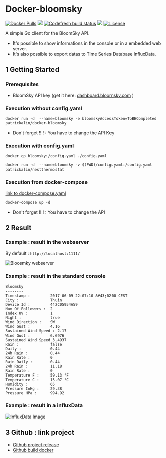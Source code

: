 # Docker-bloomsky
[![Docker Pulls](https://img.shields.io/docker/pulls/patrickalin/docker-bloomsky.svg)](https://hub.docker.com/r/patrickalin/docker-bloomsky/)
[![](https://images.microbadger.com/badges/image/patrickalin/docker-bloomsky.svg)](https://microbadger.com/images/patrickalin/docker-bloomsky "Get your own image badge on microbadger.com")
[![Codefresh build status]( https://g.codefresh.io/api/badges/build?repoOwner=patrickalin&repoName=docker-bloomsky&branch=master&pipelineName=docker-bloomsky&accountName=patrickalin&type=cf-1)]( https://g.codefresh.io/repositories/patrickalin/docker-bloomsky/builds?filter=trigger:build;branch:master;service:59455d48bbd89a0001726fdf~docker-bloomsky)
[![](https://images.microbadger.com/badges/version/patrickalin/docker-bloomsky.svg)](https://microbadger.com/images/patrickalin/docker-bloomsky "Get your own version badge on microbadger.com")
[![License](https://img.shields.io/badge/License-Apache%202.0-blue.svg)](https://opensource.org/licenses/Apache-2.0)

A simple Go client for the BloomSky API.

* It's possible to show informations in the console or in a embedded web server.
* It's also possible to export datas to Time Series Database InfluxData.

## 1 Getting Started

### Prerequisites

* BloomSky API key (get it here: [dashboard.bloomsky.com](https://dashboard.bloomsky.com/) )

### Execution without config.yaml

    docker run -d  --name=bloomsky -e bloomskyAccessToken=ToBECompleted patrickalin/docker-bloomsky

* Don't forget !!!! : You have to change the API Key

### Execution with config.yaml

    docker cp bloomsky:/config.yaml ./config.yaml

    docker run -d  --name=bloomsky -v $(PWD)/config.yaml:/config.yaml patrickalin/nestthermostat

### Execution from docker-compose

[link to docker-compose.yaml](https://github.com/patrickalin/docker-bloomsky/blob/master/docker-compose.yml)

    docker-compose up -d

* Don't forget !!!! : You have to change the API

## 2 Result

### Example : result in the webserver

By default : `http://localhost:1111/`

![Bloosmky webserver](https://raw.githubusercontent.com/patrickalin/bloomsky-client-go/master/img/webserver.png)

### Example : result in the standard console

    Bloomsky
    --------
    Timestamp :         2017-06-09 22:07:10 &#43;0200 CEST
    City :              Thuin
    Device Id :         442C05954A59
    Num Of Followers :  2
    Index UV :          1
    Night :             true
    Wind Direction :    SW
    Wind Gust :         4.16
    Sustained Wind Speed : 2.17
    Wind Gust :         6.6976
    Sustained Wind Speed 3.4937
    Rain :              false
    Daily :             0.44
    24h Rain :          0.44
    Rain Rate :         0
    Rain Daily :        0.44
    24h Rain :          11.18
    Rain Rate :         0
    Temperature F :     59.13 °F
    Temperature C :     15.07 °C
    Humidity :          65
    Pressure InHg :     29.38
    Pressure HPa :      994.92

### Example : result in a influxData

![InfluxData Image ](https://raw.githubusercontent.com/patrickalin/bloomsky-client-go/master/img/InfluxDB.png)

## 3 Github : link project

* [Github project release](https://github.com/patrickalin/bloomsky-client-go)
* [Github build docker](https://github.com/patrickalin/docker-bloomsky)
